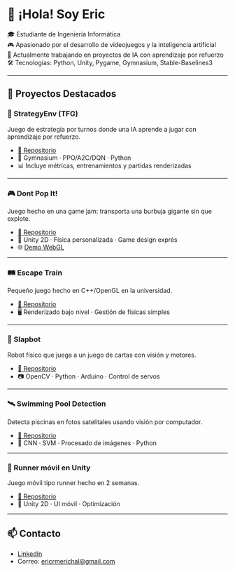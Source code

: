 # 👋 ¡Hola! Soy Eric

🎓 Estudiante de Ingeniería Informática  
🎮 Apasionado por el desarrollo de videojuegos y la inteligencia artificial  
🤖 Actualmente trabajando en proyectos de IA con aprendizaje por refuerzo  
🛠️ Tecnologías: Python, Unity, Pygame, Gymnasium, Stable-Baselines3

---

## 🚀 Proyectos Destacados

### 🎯 StrategyEnv (TFG)
Juego de estrategia por turnos donde una IA aprende a jugar con aprendizaje por refuerzo.
- [🔗 Repositorio](https://github.com/eric-rome/strategy-env-rl)
- 🧠 Gymnasium · PPO/A2C/DQN · Python
- 📊 Incluye métricas, entrenamientos y partidas renderizadas

---

### 🎮 Dont Pop It!
Juego hecho en una game jam: transporta una burbuja gigante sin que explote.
- [🔗 Repositorio](https://github.com/eric-rome/dont-pop-it)
- 🧩 Unity 2D · Física personalizada · Game design exprés
- 🌐 [Demo WebGL](...)

---

### 🛤️ Escape Train
Pequeño juego hecho en C++/OpenGL en la universidad.
- [🔗 Repositorio](https://github.com/eric-rome/escape-train)
- 🖥️ Renderizado bajo nivel · Gestión de físicas simples

---

### 🤖 Slapbot
Robot físico que juega a un juego de cartas con visión y motores.
- [🔗 Repositorio](https://github.com/eric-rome/slapbot)
- 📷 OpenCV · Python · Arduino · Control de servos

---

### 🛰️ Swimming Pool Detection
Detecta piscinas en fotos satelitales usando visión por computador.
- [🔗 Repositorio](https://github.com/eric-rome/swimming-pool-detection)
- 🧠 CNN · SVM · Procesado de imágenes · Python

---

### 📱 Runner móvil en Unity
Juego móvil tipo runner hecho en 2 semanas.
- [🔗 Repositorio](https://github.com/eric-rome/runner-mobile)
- 🎨 Unity 2D · UI móvil · Optimización

---

## 📫 Contacto
- [LinkedIn](https://linkedin.com/in/tu-usuario)
- Correo: ericrmerichal@gmail.com
